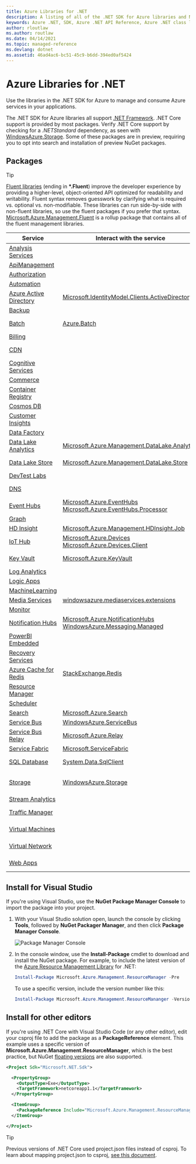 ```yaml
---
title: Azure Libraries for .NET 
description: A listing of all of the .NET SDK for Azure libraries and NuGet packages.
keywords: Azure .NET, SDK, Azure .NET API Reference, Azure .NET class library
author: rloutlaw
ms.author: routlaw
ms.date: 04/14/2021
ms.topic: managed-reference
ms.devlang: dotnet
ms.assetid: 46ad4ac6-bc51-45c9-b6dd-394ed0af5424
---
```


# Azure Libraries for .NET

Use the libraries in the .NET SDK for Azure to manage and consume Azure services in your applications.

The .NET SDK for Azure libraries all support [.NET Framework](/dotnet/articles/standard/choosing-core-framework-server).  .NET Core support is provided by most packages.  Verify .NET Core support by checking for a *.NETStandard* dependency, as seen with [WindowsAzure.Storage](https://www.nuget.org/packages/WindowsAzure.Storage). Some of these packages are in preview, requiring you to opt into search and installation of preview NuGet packages.

## Packages

> [!TIP]
> [Fluent libraries](https://azure.microsoft.com/blog/simpler-azure-management-libraries-for-net/) (ending in **\*.Fluent**) improve the developer experience by providing a higher-level, object-oriented API optimized for readability and writability. Fluent syntax removes guesswork by clarifying what is required vs. optional vs. non-modifiable. These libraries can run side-by-side with non-fluent libraries, so use the fluent packages if you prefer that syntax. [Microsoft.Azure.Management.Fluent](https://www.nuget.org/packages/Microsoft.Azure.Management.Fluent) is a rollup package that contains all of the fluent management libraries.

Service | Interact with the service | Manage service resources
--------|---------------------------|-------------------------
[Analysis Services](/azure/analysis-services/) | | [Microsoft.Azure.Management.Analysis](https://www.nuget.org/packages/Microsoft.Azure.Management.Analysis)
[ApiManagement](/azure/api-management/) | | [Microsoft.Azure.Management.ApiManagement](https://www.nuget.org/packages/Microsoft.Azure.Management.ApiManagement)
[Authorization](/rest/api/authorization) | | [Microsoft.Azure.Management.Authorization](https://www.nuget.org/packages/Microsoft.Azure.Management.Authorization)
[Automation](/azure/automation/) | | [Microsoft.Azure.Management.Automation](https://www.nuget.org/packages/Microsoft.Azure.Management.Automation)
[Azure Active Directory](/azure/active-directory) | [Microsoft.IdentityModel.Clients.ActiveDirectory](https://www.nuget.org/packages/Microsoft.IdentityModel.Clients.ActiveDirectory) | 
[Backup](/azure/backup/) | | [Microsoft.Azure.Management.RecoveryServices.Backup](https://www.nuget.org/packages/Microsoft.Azure.Management.RecoveryServices.Backup)
[Batch](/azure/batch/) | [Azure.Batch](https://www.nuget.org/packages/Azure.Batch) | [Microsoft.Azure.Management.Batch.Fluent](https://www.nuget.org/packages/Microsoft.Azure.Management.Batch.Fluent)<br/>[Microsoft.Azure.Management.Batch](https://www.nuget.org/packages/Microsoft.Azure.Management.Batch)
[Billing](/azure/billing/) | | [Microsoft.Azure.Management.Billing](https://www.nuget.org/packages/Microsoft.Azure.Management.Billing)
[CDN](/azure/cdn/) | | [Microsoft.Azure.Management.Cdn.Fluent](https://www.nuget.org/packages/Microsoft.Azure.Management.Cdn.Fluent)<br/>[Microsoft.Azure.Management.Cdn](https://www.nuget.org/packages/Microsoft.Azure.Management.Cdn)
[Cognitive Services](/azure/cognitive-services/) | | [Microsoft.Azure.Management.CognitiveServices](https://www.nuget.org/packages/Microsoft.Azure.Management.CognitiveServices)
[Commerce](/azure/billing/billing-usage-rate-card-overview) | | [Microsoft.Azure.Commerce.UsageAggregates](https://www.nuget.org/packages/Microsoft.Azure.Commerce.UsageAggregates)
[Container Registry](/azure/container-registry) | | [Microsoft.Azure.Management.ContainerRegistry](https://www.nuget.org/packages/Microsoft.Azure.Management.ContainerRegistry)
[Cosmos DB](/azure/cosmos-db/)| | [Microsoft.Azure.DocumentDB.Core](https://www.nuget.org/packages/Microsoft.Azure.DocumentDB.Core)
[Customer Insights](/dynamics365/customer-insights) | | [Microsoft.Azure.Management.CustomerInsights](https://www.nuget.org/packages/Microsoft.Azure.Management.CustomerInsights)
[Data Factory](/azure/data-factory/) | | [Microsoft.Azure.Management.DataFactories](https://www.nuget.org/packages/Microsoft.Azure.Management.DataFactories)
[Data Lake Analytics](/azure/data-lake-analytics/) | [Microsoft.Azure.Management.DataLake.Analytics](http://www.nuget.org/packages/Microsoft.Azure.Management.DataLake.Analytics) | [Microsoft.Azure.Management.DataLake.Analytics](https://www.nuget.org/packages/Microsoft.Azure.Management.DataLake.Analytics)
[Data Lake Store](/azure/data-lake-store/) | [Microsoft.Azure.Management.DataLake.Store](http://www.nuget.org/packages/Microsoft.Azure.Management.DataLake.Store) | [Microsoft.Azure.Management.DataLake.Store](https://www.nuget.org/packages/Microsoft.Azure.Management.DataLake.Store)<br/>[Microsoft.Azure.Management.DataLake.StoreUploader](https://www.nuget.org/packages/Microsoft.Azure.Management.DataLake.StoreUploader)
[DevTest Labs](/azure/devtest-lab/) | | [Microsoft.Azure.Management.DevTestLabs](https://www.nuget.org/packages/Microsoft.Azure.Management.DevTestLabs)
[DNS](/azure/dns/) | | [Microsoft.Azure.Management.Dns.Fluent](https://www.nuget.org/packages/Microsoft.Azure.Management.Dns.Fluent)<br/>[Microsoft.Azure.Management.Dns](https://www.nuget.org/packages/Microsoft.Azure.Management.Dns)
[Event Hubs](/azure/event-hubs/) | [Microsoft.Azure.EventHubs](https://www.nuget.org/packages/Microsoft.Azure.EventHubs)<br/>[Microsoft.Azure.EventHubs.Processor](https://www.nuget.org/packages/Microsoft.Azure.EventHubs.Processor)
[Graph](/rest/api/graphrbac) | | [Microsoft.Azure.Graph.RBAC](https://www.nuget.org/packages/Microsoft.Azure.Graph.RBAC)
[HD Insight](/azure/hdinsight/) | [Microsoft.Azure.Management.HDInsight.Job](http://www.nuget.org/packages/Microsoft.Azure.Management.HDInsight.Job) | [Microsoft.Azure.Management.HDInsight](https://www.nuget.org/packages/Microsoft.Azure.Management.HDInsight)
[IoT Hub](https://www.nuget.org/packages/Microsoft.Azure.DocumentDB.Core/) | [Microsoft.Azure.Devices](https://www.nuget.org/packages/Microsoft.Azure.Devices)<br/>[Microsoft.Azure.Devices.Client](https://www.nuget.org/packages/Microsoft.Azure.Devices.Client)
[Key Vault](/azure/key-vault/) | [Microsoft.Azure.KeyVault](https://www.nuget.org/packages/Microsoft.Azure.KeyVault) | [Microsoft.Azure.Management.KeyVault.Fluent](https://www.nuget.org/packages/Microsoft.Azure.Management.KeyVault.Fluent)<br/>[Microsoft.Azure.Management.KeyVault](https://www.nuget.org/packages/Microsoft.Azure.Management.KeyVault)
[Log Analytics](/azure/log-analytics/) | | [Microsoft.Azure.Management.OperationalInsights](https://www.nuget.org/packages/Microsoft.Azure.Management.OperationalInsights)
[Logic Apps](/azure/logic-apps/) | | [Microsoft.Azure.Management.Logic](https://www.nuget.org/packages/Microsoft.Azure.Management.Logic)
[MachineLearning](/azure/machine-learning/) | | [Microsoft.Azure.Management.MachineLearning](https://www.nuget.org/packages/Microsoft.Azure.Management.MachineLearning)
[Media Services](/azure/media-services/) | [windowsazure.mediaservices.extensions](https://www.nuget.org/packages/windowsazure.mediaservices.extensions) | [Microsoft.Azure.Management.Media](https://www.nuget.org/packages/Microsoft.Azure.Management.Media)
[Monitor](/azure/monitoring-and-diagnostics/) | | [Microsoft.Azure.Insights](https://www.nuget.org/packages/Microsoft.Azure.Insights)
[Notification Hubs](/azure/notification-hubs/) | [Microsoft.Azure.NotificationHubs](https://www.nuget.org/packages/Microsoft.Azure.NotificationHubs)<br/>[WindowsAzure.Messaging.Managed](https://www.nuget.org/packages/WindowsAzure.Messaging.Managed) | [Microsoft.Azure.Management.NotificationHubs](https://www.nuget.org/packages/Microsoft.Azure.Management.NotificationHubs)
[PowerBI Embedded](/azure/power-bi-embedded/) | | [Microsoft.Azure.Management.PowerBIEmbedded](https://www.nuget.org/packages/Microsoft.Azure.Management.PowerBIEmbedded)
[Recovery Services](/azure/site-recovery/) | | [Microsoft.Azure.Management.RecoveryServices](https://www.nuget.org/packages/Microsoft.Azure.Management.RecoveryServices)
[Azure Cache for Redis](/azure/azure-cache-for-redis/) | [StackExchange.Redis](https://www.nuget.org/packages/StackExchange.Redis/) | [Microsoft.Azure.Management.Redis.Fluent](https://www.nuget.org/packages/Microsoft.Azure.Management.Redis.Fluent)<br/>[Microsoft.Azure.Management.Redis](https://www.nuget.org/packages/Microsoft.Azure.Management.Redis)
[Resource Manager](/azure/azure-resource-manager/) | | [Microsoft.Azure.Management.ResourceManager.Fluent](https://www.nuget.org/packages/Microsoft.Azure.Management.ResourceManager.Fluent)<br/>[Microsoft.Azure.Management.ResourceManager](https://www.nuget.org/packages/Microsoft.Azure.Management.ResourceManager)
[Scheduler](/azure/scheduler/) | | [Microsoft.Azure.Management.Scheduler](https://www.nuget.org/packages/Microsoft.Azure.Management.Scheduler)
[Search](/azure/search/) | [Microsoft.Azure.Search](https://www.nuget.org/packages/Microsoft.Azure.Search) | [Microsoft.Azure.Management.Search](https://www.nuget.org/packages/Microsoft.Azure.Management.Search)
[Service Bus](/azure/service-bus/) | [WindowsAzure.ServiceBus](https://www.nuget.org/packages/WindowsAzure.ServiceBus) | [Microsoft.Azure.Management.ServiceBus](https://www.nuget.org/packages/Microsoft.Azure.Management.ServiceBus)
[Service Bus Relay](/azure/service-bus-relay/) | [Microsoft.Azure.Relay](https://www.nuget.org/packages/Microsoft.Azure.Relay)
[Service Fabric](/azure/service-fabric/) | [Microsoft.ServiceFabric](https://www.nuget.org/profiles/servicefabric)<br/> | 
[SQL Database](/azure/sql-database/) | [System.Data.SqlClient](https://www.nuget.org/packages/System.Data.SqlClient/) | [Microsoft.Azure.Management.Sql.Fluent](https://www.nuget.org/packages/Microsoft.Azure.Management.Sql.Fluent)<br/>[Microsoft.Azure.Management.Sql](https://www.nuget.org/packages/Microsoft.Azure.Management.Sql)
[Storage](/azure/storage/) | [WindowsAzure.Storage](http://www.nuget.org/packages/WindowsAzure.Storage) | [Microsoft.Azure.Management.Storage.Fluent](https://www.nuget.org/packages/Microsoft.Azure.Management.Storage.Fluent)<br/>[Microsoft.Azure.Management.Storage](https://www.nuget.org/packages/Microsoft.Azure.Management.Storage)<br/>[Microsoft.Azure.Storage.DataMovement](https://www.nuget.org/packages/Microsoft.Azure.Storage.DataMovement)
[Stream Analytics](/azure/stream-analytics/) | | [Microsoft.Azure.Management.StreamAnalytics](https://www.nuget.org/packages/Microsoft.Azure.Management.StreamAnalytics)
[Traffic Manager](/azure/traffic-manager/) | | [Microsoft.Azure.Management.TrafficManager.Fluent](https://www.nuget.org/packages/Microsoft.Azure.Management.TrafficManager.Fluent)<br/>[Microsoft.Azure.Management.TrafficManager](https://www.nuget.org/packages/Microsoft.Azure.Management.TrafficManager)
[Virtual Machines](/azure/virtual-machines/) | | [Microsoft.Azure.Management.Compute.Fluent](https://www.nuget.org/packages/Microsoft.Azure.Management.Compute.Fluent)<br/>[Microsoft.Azure.Management.Compute](https://www.nuget.org/packages/Microsoft.Azure.Management.Compute)
[Virtual Network](/azure/virtual-network/) | | [Microsoft.Azure.Management.Network.Fluent](https://www.nuget.org/packages/Microsoft.Azure.Management.Network.Fluent)<br/>[Microsoft.Azure.Management.Network](https://www.nuget.org/packages/Microsoft.Azure.Management.Network)
[Web Apps](/azure/app-service-web) | | [Microsoft.Azure.Management.AppService.Fluent](https://www.nuget.org/packages/Microsoft.Azure.Management.AppService.Fluent)<br/>[Microsoft.Azure.Management.Websites](https://www.nuget.org/packages/Microsoft.Azure.Management.Websites)

## Install for Visual Studio

If you're using Visual Studio, use the **NuGet Package Manager Console** to import the package into your project.

1. With your Visual Studio solution open, launch the console by clicking **Tools**, followed by **NuGet Packager Manager**, and then click **Package Manager Console**.  

    ![Package Manager Console](media/index/package-manager.png)

2. In the console window, use the **Install-Package** cmdlet to download and install the NuGet package.  For example, to include the latest version of the [Azure Resource Management Library](http://www.nuget.org/packages/Microsoft.Azure.Management.ResourceManager) for .NET:

    ```powershell
    Install-Package Microsoft.Azure.Management.ResourceManager -Pre 
    ``` 
    To use a specific version, include the version number like this:

    ```powershell
    Install-Package Microsoft.Azure.Management.ResourceMananger -Version 1.4.0-preview
    ``` 

## Install for other editors

If you're using .NET Core with Visual Studio Code (or any other editor), edit your csproj file to add the package as a **PackageReference** element.  This example uses a specific version of **Microsoft.Azure.Management.ResourceManager**, which is the best practice, but NuGet [floating versions](/nuget/consume-packages/package-references-in-project-files#floating-versions) are also supported.

```xml
<Project Sdk="Microsoft.NET.Sdk">

  <PropertyGroup>
    <OutputType>Exe</OutputType>
    <TargetFramework>netcoreapp1.1</TargetFramework>
  </PropertyGroup>

  <ItemGroup>
    <PackageReference Include="Microsoft.Azure.Management.ResourceManager" Version="1.4.0-preview" />
  </ItemGroup>

</Project>
```

> [!TIP]
> Previous versions of .NET Core used project.json files instead of csproj.  To learn about mapping project.json to csproj, [see this document](/dotnet/articles/core/tools/project-json-to-csproj).
